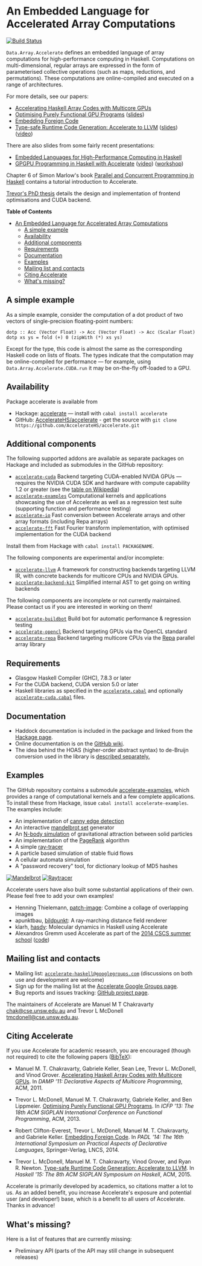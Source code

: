 An Embedded Language for Accelerated Array Computations
=======================================================

[![Build Status](https://travis-ci.org/AccelerateHS/accelerate.svg?branch=master)](https://travis-ci.org/AccelerateHS/accelerate)

`Data.Array.Accelerate` defines an embedded language of array computations for high-performance computing in Haskell. Computations on multi-dimensional, regular arrays are expressed in the form of parameterised collective operations (such as maps, reductions, and permutations). These computations are online-compiled and executed on a range of architectures.

For more details, see our papers:
 * [Accelerating Haskell Array Codes with Multicore GPUs][CKLM+11]
 * [Optimising Purely Functional GPU Programs][MCKL13] ([slides][MCKL13-slides])
 * [Embedding Foreign Code][CMCK14]
 * [Type-safe Runtime Code Generation: Accelerate to LLVM][MCGN15] ([slides][MCGN15-slides]) ([video][MCGN15-video])

There are also slides from some fairly recent presentations:
 * [Embedded Languages for High-Performance Computing in Haskell][Embedded]
 * [GPGPU Programming in Haskell with Accelerate][YLJ13-slides] ([video][YLJ13-video]) ([workshop][YLJ13-workshop])

Chapter 6 of Simon Marlow's book [Parallel and Concurrent Programming in Haskell][Mar13] contains a tutorial introduction to Accelerate.

[Trevor's PhD thesis][Trevor-thesis] details the design and implementation of frontend optimisations and CUDA backend.


**Table of Contents**

- [An Embedded Language for Accelerated Array Computations](#an-embedded-language-for-accelerated-array-computations)
	- [A simple example](#a-simple-example)
	- [Availability](#availability)
	- [Additional components](#additional-components)
	- [Requirements](#requirements)
	- [Documentation](#documentation)
	- [Examples](#examples)
	- [Mailing list and contacts](#mailing-list-and-contacts)
	- [Citing Accelerate](#citing-accelerate)
	- [What's missing?](#whats-missing)

A simple example
----------------

As a simple example, consider the computation of a dot product of two vectors of single-precision floating-point numbers:

    dotp :: Acc (Vector Float) -> Acc (Vector Float) -> Acc (Scalar Float)
    dotp xs ys = fold (+) 0 (zipWith (*) xs ys)

Except for the type, this code is almost the same as the corresponding Haskell code on lists of floats. The types indicate that the computation may be online-compiled for performance — for example, using `Data.Array.Accelerate.CUDA.run` it may be on-the-fly off-loaded to a GPU.

Availability
------------

Package accelerate is available from

 * Hackage: [accelerate][Hackage] — install with `cabal install accelerate`
 * GitHub: [AccelerateHS/accelerate][GitHub] - get the source with `git clone https://github.com/AccelerateHS/accelerate.git`

Additional components
---------------------

The following supported addons are available as separate packages on Hackage and included as submodules in the GitHub repository:

  * [`accelerate-cuda`][accelerate-cuda] Backend targeting CUDA-enabled NVIDA GPUs — requires the NVIDIA CUDA SDK and hardware with compute capability 1.2 or greater (see the [table on Wikipedia][wiki-cc])
  * [`accelerate-examples`][accelerate-examples] Computational kernels and applications showcasing the use of Accelerate as well as a regression test suite (supporting function and performance testing)
  * [`accelerate-io`][accelerate-io] Fast conversion between Accelerate arrays and other array formats (including Repa arrays)
  * [`accelerate-fft`][accelerate-fft] Fast Fourier transform implementation, with optimised implementation for the CUDA backend

Install them from Hackage with `cabal install PACKAGENAME`.

The following components are experimental and/or incomplete:

  * [`accelerate-llvm`][accelerate-llvm] A framework for constructing backends targeting LLVM IR, with concrete backends for multicore CPUs and NVIDIA GPUs.
  * [`accelerate-backend-kit`][accelerate-backend-kit] Simplified internal AST to get going on writing backends

The following components are incomplete or not currently maintained. Please contact us if you are interested in working on them!

  * [`accelerate-buildbot`][accelerate-buildbot] Build bot for automatic performance & regression testing
  * [`accelerate-opencl`][accelerate-opencl] Backend targeting GPUs via the OpenCL standard
  * [`accelerate-repa`][accelerate-repa] Backend targeting multicore CPUs via the [Repa][repa] parallel array library

Requirements
------------

  * Glasgow Haskell Compiler (GHC), 7.8.3 or later
  * For the CUDA backend, CUDA version 5.0 or later
  * Haskell libraries as specified in the [`accelerate.cabal`][accelerate-cabal] and optionally [`accelerate-cuda.cabal`][accelerate-cuda-cabal] files.

Documentation
-------------

  * Haddock documentation is included in the package and linked from the [Hackage page][Hackage].
  * Online documentation is on the [GitHub wiki][Wiki].
  * The idea behind the HOAS (higher-order abstract syntax) to de-Bruijn conversion used in the library is [described separately.][HOAS-conv]

Examples
--------

The GitHub repository contains a submodule [accelerate-examples][accelerate-examples], which provides a range of computational kernels and a few complete applications. To install these from Hackage, issue `cabal install accelerate-examples`. The examples include:

  * An implementation of [canny edge detection][wiki-canny]
  * An interactive [mandelbrot set][wiki-mandelbrot] generator
  * An [N-body simulation][wiki-nbody] of gravitational attraction between solid particles
  * An implementation of the [PageRank][wiki-pagerank] algorithm
  * A simple [ray-tracer][wiki-raytracing]
  * A particle based simulation of stable fluid flows
  * A cellular automata simulation
  * A "password recovery" tool, for dictionary lookup of MD5 hashes

[![Mandelbrot](http://www.cse.unsw.edu.au/~tmcdonell/images/mandelbrot-small.jpg "accelerate-mandelbrot")](http://www.cse.unsw.edu.au/~tmcdonell/images/mandelbrot.jpg)
[![Raytracer](http://www.cse.unsw.edu.au/~tmcdonell/images/ray-small.jpg "accelerate-ray")](http://www.cse.unsw.edu.au/~tmcdonell/images/ray.jpg)

<!--
<video width=400 height=300 controls=false autoplay loop>
  <source="http://www.cse.unsw.edu.au/~tmcdonell/images/ray.mp4" type="video/mp4">
</video>
-->

Accelerate users have also built some substantial applications of their own.
Please feel free to add your own examples!

  * Henning Thielemann, [patch-image](http://hackage.haskell.org/package/patch-image): Combine a collage of overlapping images
  * apunktbau, [bildpunkt](https://github.com/abau/bildpunkt): A ray-marching distance field renderer
  * klarh, [hasdy](https://github.com/klarh/hasdy): Molecular dynamics in Haskell using Accelerate
  * Alexandros Gremm used Accelerate as part of the [2014 CSCS summer school](http://user.cscs.ch/blog/2014/cscs_usi_summer_school_2014_30_june_10_july_2014_in_serpiano_tessin/index.html) ([code](https://github.com/agremm/cscs))


Mailing list and contacts
-------------------------

  * Mailing list: [`accelerate-haskell@googlegroups.com`](mailto:accelerate-haskell@googlegroups.com) (discussions on both use and development are welcome)
  * Sign up for the mailing list at the [Accelerate Google Groups page][Google-Group].
  * Bug reports and issues tracking: [GitHub project page][Issues].

The maintainers of Accelerate are Manuel M T Chakravarty <chak@cse.unsw.edu.au> and Trevor L McDonell <tmcdonell@cse.unsw.edu.au>.


Citing Accelerate
-----------------

If you use Accelerate for academic research, you are encouraged (though not
required) to cite the following papers ([BibTeX](http://www.cse.unsw.edu.au/~tmcdonell/papers/accelerate.bib)):

  * Manuel M. T. Chakravarty, Gabriele Keller, Sean Lee, Trevor L. McDonell, and Vinod Grover.
    [Accelerating Haskell Array Codes with Multicore GPUs][CKLM+11].
    In _DAMP '11: Declarative Aspects of Multicore Programming_, ACM, 2011.

  * Trevor L. McDonell, Manuel M. T. Chakravarty, Gabriele Keller, and Ben Lippmeier.
    [Optimising Purely Functional GPU Programs][MCKL13].
    In _ICFP '13: The 18th ACM SIGPLAN International Conference on Functional Programming_, ACM, 2013.

  * Robert Clifton-Everest, Trevor L. McDonell, Manuel M. T. Chakravarty, and Gabriele Keller.
    [Embedding Foreign Code][CMCK14].
    In _PADL '14: The 16th International Symposium on Practical Aspects of Declarative Languages_, Springer-Verlag, LNCS, 2014.

  * Trevor L. McDonell, Manuel M. T. Chakravarty, Vinod Grover, and Ryan R. Newton.
    [Type-safe Runtime Code Generation: Accelerate to LLVM][MCGN15].
    In _Haskell '15: The 8th ACM SIGPLAN Symposium on Haskell_, ACM, 2015.

Accelerate is primarily developed by academics, so citations matter a lot to us.
As an added benefit, you increase Accelerate's exposure and potential user (and
developer!) base, which is a benefit to all users of Accelerate. Thanks in advance!


What's missing?
---------------

Here is a list of features that are currently missing:

 * Preliminary API (parts of the API may still change in subsequent releases)



  [CKLM+11]:                http://www.cse.unsw.edu.au/~chak/papers/CKLM+11.html
  [MCKL13]:                 http://www.cse.unsw.edu.au/~chak/papers/MCKL13.html
  [MCKL13-slides]:          https://speakerdeck.com/tmcdonell/optimising-purely-functional-gpu-programs
  [CMCK14]:                 http://www.cse.unsw.edu.au/~chak/papers/CMCK14.html
  [MCGN15]:                 http://www.cse.unsw.edu.au/~chak/papers/MCGN15.html
  [MCGN15-slides]:          https://speakerdeck.com/tmcdonell/type-safe-runtime-code-generation-accelerate-to-llvm
  [MCGN15-video]:           https://www.youtube.com/watch?v=snXhXA5noVc
  [HIW'09]:                 https://wiki.haskell.org/HaskellImplementorsWorkshop
  [Mar13]:                  http://chimera.labs.oreilly.com/books/1230000000929
  [Embedded]:               https://speakerdeck.com/mchakravarty/embedded-languages-for-high-performance-computing-in-haskell
  [Hackage]:                http://hackage.haskell.org/package/accelerate
  [accelerate-cuda]:        https://github.com/AccelerateHS/accelerate-cuda
  [accelerate-examples]:    https://github.com/AccelerateHS/accelerate-examples
  [accelerate-io]:          https://github.com/AccelerateHS/accelerate-io
  [accelerate-fft]:         https://github.com/AccelerateHS/accelerate-fft
  [accelerate-backend-kit]: https://github.com/AccelerateHS/accelerate-backend-kit
  [accelerate-buildbot]:    https://github.com/AccelerateHS/accelerate-buildbot
  [accelerate-repa]:        https://github.com/blambo/accelerate-repa
  [accelerate-opencl]:      https://github.com/hiPERFIT/accelerate-opencl
  [accelerate-cabal]:       https://github.com/AccelerateHS/accelerate/accelerate.cabal
  [accelerate-cuda-cabal]:  https://github.com/AccelerateHS/accelerate-cuda/accelerate-cuda.cabal
  [accelerate-llvm]:        https://github.com/AccelerateHS/accelerate-llvm
  [GitHub]:                 https://github.com/AccelerateHS/accelerate
  [Wiki]:                   https://github.com/AccelerateHS/accelerate/wiki
  [Issues]:                 https://github.com/AccelerateHS/accelerate/issues
  [Google-Group]:           http://groups.google.com/group/accelerate-haskell
  [HOAS-conv]:              http://www.cse.unsw.edu.au/~chak/haskell/term-conv/
  [repa]:                   http://hackage.haskell.org/package/repa
  [wiki-cc]:                https://en.wikipedia.org/wiki/CUDA#Supported_GPUs
  [YLJ13-video]:            http://youtu.be/ARqE4yT2Z0o
  [YLJ13-slides]:           https://speakerdeck.com/tmcdonell/gpgpu-programming-in-haskell-with-accelerate
  [YLJ13-workshop]:         https://speakerdeck.com/tmcdonell/gpgpu-programming-in-haskell-with-accelerate-workshop
  [wiki-canny]:             https://en.wikipedia.org/wiki/Canny_edge_detector
  [wiki-mandelbrot]:        https://en.wikipedia.org/wiki/Mandelbrot_set
  [wiki-nbody]:             https://en.wikipedia.org/wiki/N-body
  [wiki-raytracing]:        https://en.wikipedia.org/wiki/Ray_tracing
  [wiki-pagerank]:          https://en.wikipedia.org/wiki/Pagerank
  [Trevor-thesis]:          http://www.cse.unsw.edu.au/~tmcdonell/papers/TrevorMcDonell_PhD_submission.pdf

